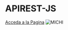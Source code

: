 # APIREST-JS
[Acceda a la Pagina](https://github.com/guillefrank/test.git)
![MICHI](https://www.johnappleman.com/applemanmagazine/wp-content/uploads/2014/11/giphy-4.gif)
